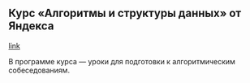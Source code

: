 ## Курс «Алгоритмы и структуры данных» от Яндекса

[link](https://practicum.yandex.ru/algorithms/)


В программе курса — уроки для подготовки к алгоритмическим собеседованиям.
